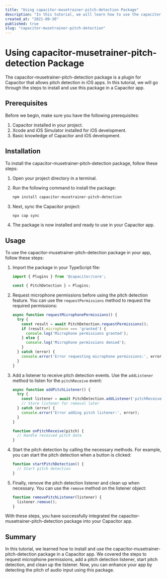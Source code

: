 ```yaml
---
title: "Using capacitor-musetrainer-pitch-detection Package"
description: "In this tutorial, we will learn how to use the capacitor-musetrainer-pitch-detection package to detect pitch in Capacitor apps."
created_at: "2021-09-30"
published: true
slug: "capacitor-musetrainer-pitch-detection"
---
```


# Using capacitor-musetrainer-pitch-detection Package

The capacitor-musetrainer-pitch-detection package is a plugin for Capacitor that allows pitch detection in iOS apps. In this tutorial, we will go through the steps to install and use this package in a Capacitor app.

## Prerequisites

Before we begin, make sure you have the following prerequisites:

1. Capacitor installed in your project.
2. Xcode and iOS Simulator installed for iOS development.
3. Basic knowledge of Capacitor and iOS development.

## Installation

To install the capacitor-musetrainer-pitch-detection package, follow these steps:

1. Open your project directory in a terminal.
2. Run the following command to install the package:

   ```bash
   npm install capacitor-musetrainer-pitch-detection
   ```

3. Next, sync the Capacitor project:

   ```bash
   npx cap sync
   ```

4. The package is now installed and ready to use in your Capacitor app.

## Usage

To use the capacitor-musetrainer-pitch-detection package in your app, follow these steps:

1. Import the package in your TypeScript file:

   ```typescript
   import { Plugins } from '@capacitor/core';

   const { PitchDetection } = Plugins;
   ```

2. Request microphone permissions before using the pitch detection feature. You can use the `requestPermissions` method to request the required permissions:

   ```typescript
   async function requestMicrophonePermissions() {
     try {
       const result = await PitchDetection.requestPermissions();
       if (result.microphone === 'granted') {
         console.log('Microphone permissions granted');
       } else {
         console.log('Microphone permissions denied');
       }
     } catch (error) {
       console.error('Error requesting microphone permissions:', error);
     }
   }
   ```

3. Add a listener to receive pitch detection events. Use the `addListener` method to listen for the `pitchReceive` event:

   ```typescript
   async function addPitchListener() {
     try {
       const listener = await PitchDetection.addListener('pitchReceive', onPitchReceive);
       // Store listener for removal later
     } catch (error) {
       console.error('Error adding pitch listener:', error);
     }
   }

   function onPitchReceive(pitch) {
     // Handle received pitch data
   }
   ```

4. Start the pitch detection by calling the necessary methods. For example, you can start the pitch detection when a button is clicked:

   ```typescript
   function startPitchDetection() {
     // Start pitch detection
   }
   ```

5. Finally, remove the pitch detection listener and clean up when necessary. You can use the `remove` method on the listener object:

   ```typescript
   function removePitchListener(listener) {
     listener.remove();
   }
   ```

With these steps, you have successfully integrated the capacitor-musetrainer-pitch-detection package into your Capacitor app.

## Summary

In this tutorial, we learned how to install and use the capacitor-musetrainer-pitch-detection package in a Capacitor app. We covered the steps to request microphone permissions, add a pitch detection listener, start pitch detection, and clean up the listener. Now, you can enhance your app by detecting the pitch of audio input using this package.